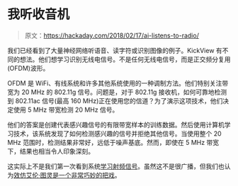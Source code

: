 # 我听收音机

> 原文：<https://hackaday.com/2018/02/17/ai-listens-to-radio/>

我们已经看到了大量神经网络听语音、读字符或识别图像的例子。KickView 有不同的想法。他们想学习识别无线电信号。不是任何无线电信号，而是正交频分复用(OFDM)波形。

OFDM 是 WiFi、有线系统和许多其他系统使用的一种调制方法。他们特别关注带宽为 20 MHz 的 802.11g 信号。问题是，对于 802.11g 接收机，如何可靠地检测到 802.11ac 信号(最高 160 MHz)正在使用您的信道？为了演示这项技术，他们决定使用 5 MHz 带宽检测 20 MHz 信号。

他们的答案是创建代表感兴趣信号的有限带宽样本的训练数据。然后使用计算机学习技术，该系统发现了如何检测感兴趣的信号并拒绝其他信号。当使用整个 20 MHz 范围时，检测结果非常好，远低于噪声基底。然而，即使在 5 MHz 带宽下，结果也相当令人印象深刻。

这实际上不是我们第一次看到系统[学习射频信号](https://hackaday.com/2017/12/16/neural-network-learns-sdr-ham-radio/)。虽然这不是很广播，但我们也认为[效仿艾伦·图灵是一个非常巧妙的把戏](https://hackaday.com/2017/08/11/decoding-enigma-using-a-neural-network/)。